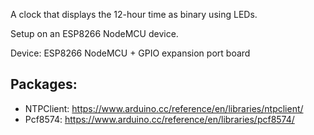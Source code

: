 A clock that displays the 12-hour time as binary using LEDs.

Setup on an ESP8266 NodeMCU device. 

Device: ESP8266 NodeMCU + GPIO expansion port board

Packages:
---
- NTPClient: https://www.arduino.cc/reference/en/libraries/ntpclient/
- Pcf8574: https://www.arduino.cc/reference/en/libraries/pcf8574/